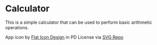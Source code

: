 # Calculator

This is a simple calculator that can be used to perform basic arithmetic operations.

App icon by <a href="http://flat-icon-design.com/?ref=svgrepo.com" target="_blank">Flat Icon Design</a> in PD License via <a href="https://www.svgrepo.com/" target="_blank">SVG Repo</a>
